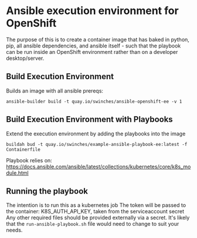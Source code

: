 
# Ansible execution environment for OpenShift 

The purpose of this is to create a container image that has baked in python, pip, all ansible dependencies, and ansible itself - such that the playbook can be run inside an OpenShift environment rather than on a developer desktop/server.

## Build Execution Environment

Builds an image with all ansible prereqs:

```
ansible-builder build -t quay.io/swinches/ansible-openshift-ee -v 1
```

## Build Execution Environment with Playbooks

Extend the execution environment by adding the playbooks into the image

```
buildah bud -t quay.io/swinches/example-ansible-playbook-ee:latest -f Containerfile
```

Playbook relies on:
https://docs.ansible.com/ansible/latest/collections/kubernetes/core/k8s_module.html

## Running the playbook

The intention is to run this as a kubernetes job
The token will be passed to the container: K8S_AUTH_API_KEY, taken from the serviceaccount secret
Any other required files should be provided externally via a secret.
It's likely that the `run-ansible-playbook.sh` file would need to change to suit your needs.

